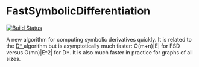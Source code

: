 # FastSymbolicDifferentiation

[![Build Status](https://github.com/brianguenter/FastSymbolicDifferentiation.jl/actions/workflows/CI.yml/badge.svg?branch=main)](https://github.com/brianguenter/FastSymbolicDifferentiation.jl/actions/workflows/CI.yml?query=branch%3Amain)

A new algorithm for computing symbolic derivatives quickly. It is related to the [D* ](https://www.microsoft.com/en-us/research/publication/the-d-symbolic-differentiation-algorithm/) algorithm but is asymptotically much faster: O(m+n)|E| for FSD versus O(mn)|E^2| for D*. It is also much faster in practice for graphs of all sizes.
